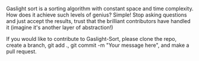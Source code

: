 Gaslight sort is a sorting algorithm with constant space and time complexity. How does it achieve such levels of genius? Simple! Stop asking questions and just accept the results, trust that the brilliant contributors have handled it (imagine it's another layer of abstraction!)

If you would like to contribute to Gaslight-Sort, please clone the repo, create a branch, git add ., git commit -m "Your message here", and make a pull request. 
